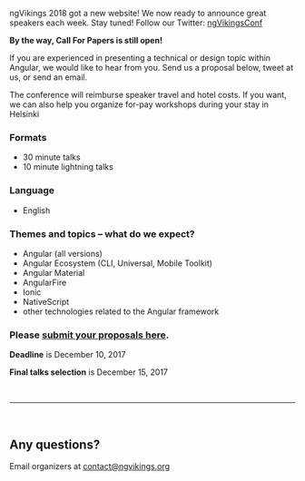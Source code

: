 ngVikings 2018 got a new website! We now ready to announce great speakers each week. Stay tuned! Follow our Twitter: [ngVikingsConf](https://twitter.com/ngVikingsConf) 

**By the way, Call For Papers is still open!**

If you are experienced in presenting a technical or design topic within Angular, we would like to hear from you. Send us a proposal below, tweet at us, or send an email.

The conference will reimburse speaker travel and hotel costs. If you want, we can also help you organize for-pay workshops during your stay in Helsinki

### Formats
* 30 minute talks
* 10 minute lightning talks

### Language
* English

### Themes and topics – what do we expect?
* Angular (all versions)
* Angular Ecosystem (CLI, Universal, Mobile Toolkit)
* Angular Material
* AngularFire
* Ionic
* NativeScript
* other technologies related to the Angular framework

### Please [submit your proposals here](http://bit.ly/vikings-cfp).
__Deadline__ is December 10, 2017

__Final talks selection__ is December 15, 2017

&nbsp;
* * *
&nbsp;

## Any questions?
Email organizers at [contact@ngvikings.org](mailto:contact@ngvikings.org)